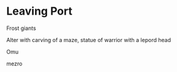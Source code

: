 # Leaving Port

Frost giants

Alter with carving of a maze, statue of warrior with a lepord head

Omu

mezro
